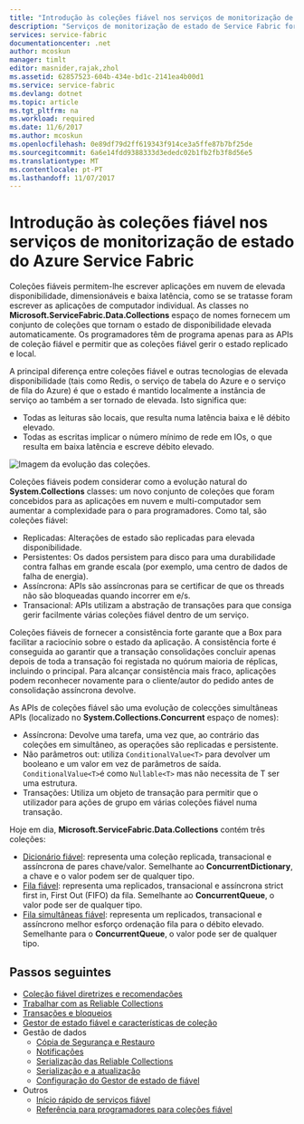 ```yaml
---
title: "Introdução às coleções fiável nos serviços de monitorização de estado de Service Fabric do Azure | Microsoft Docs"
description: "Serviços de monitorização de estado de Service Fabric fornecem fiáveis coleções que permitem-lhe escrever aplicações em nuvem de elevada disponibilidade, dimensionáveis e baixa latência."
services: service-fabric
documentationcenter: .net
author: mcoskun
manager: timlt
editor: masnider,rajak,zhol
ms.assetid: 62857523-604b-434e-bd1c-2141ea4b00d1
ms.service: service-fabric
ms.devlang: dotnet
ms.topic: article
ms.tgt_pltfrm: na
ms.workload: required
ms.date: 11/6/2017
ms.author: mcoskun
ms.openlocfilehash: 0e89df79d2ff619343f914ce3a5ffe87b7bf25de
ms.sourcegitcommit: 6a6e14fdd9388333d3ededc02b1fb2fb3f8d56e5
ms.translationtype: MT
ms.contentlocale: pt-PT
ms.lasthandoff: 11/07/2017
---
```

# <a name="introduction-to-reliable-collections-in-azure-service-fabric-stateful-services"></a>Introdução às coleções fiável nos serviços de monitorização de estado do Azure Service Fabric
Coleções fiáveis permitem-lhe escrever aplicações em nuvem de elevada disponibilidade, dimensionáveis e baixa latência, como se se tratasse foram escrever as aplicações de computador individual. As classes no **Microsoft.ServiceFabric.Data.Collections** espaço de nomes fornecem um conjunto de coleções que tornam o estado de disponibilidade elevada automaticamente. Os programadores têm de programa apenas para as APIs de coleção fiável e permitir que as coleções fiável gerir o estado replicado e local.

A principal diferença entre coleções fiável e outras tecnologias de elevada disponibilidade (tais como Redis, o serviço de tabela do Azure e o serviço de fila do Azure) é que o estado é mantido localmente a instância de serviço ao também a ser tornado de elevada. Isto significa que:

* Todas as leituras são locais, que resulta numa latência baixa e lê débito elevado.
* Todas as escritas implicar o número mínimo de rede em IOs, o que resulta em baixa latência e escreve débito elevado.

![Imagem da evolução das coleções.](media/service-fabric-reliable-services-reliable-collections/ReliableCollectionsEvolution.png)

Coleções fiáveis podem considerar como a evolução natural do **System.Collections** classes: um novo conjunto de coleções que foram concebidos para as aplicações em nuvem e multi-computador sem aumentar a complexidade para o para programadores. Como tal, são coleções fiável:

* Replicadas: Alterações de estado são replicadas para elevada disponibilidade.
* Persistentes: Os dados persistem para disco para uma durabilidade contra falhas em grande escala (por exemplo, uma centro de dados de falha de energia).
* Assíncrona: APIs são assíncronas para se certificar de que os threads não são bloqueadas quando incorrer em e/s.
* Transacional: APIs utilizam a abstração de transações para que consiga gerir facilmente várias coleções fiável dentro de um serviço.

Coleções fiáveis de fornecer a consistência forte garante que a Box para facilitar a raciocínio sobre o estado da aplicação.
A consistência forte é conseguida ao garantir que a transação consolidações concluir apenas depois de toda a transação foi registada no quórum maioria de réplicas, incluindo o principal.
Para alcançar consistência mais fraco, aplicações podem reconhecer novamente para o cliente/autor do pedido antes de consolidação assíncrona devolve.

As APIs de coleções fiável são uma evolução de colecções simultâneas APIs (localizado no **System.Collections.Concurrent** espaço de nomes):

* Assíncrona: Devolve uma tarefa, uma vez que, ao contrário das coleções em simultâneo, as operações são replicadas e persistente.
* Não parâmetros out: utiliza `ConditionalValue<T>` para devolver um booleano e um valor em vez de parâmetros de saída. `ConditionalValue<T>`é como `Nullable<T>` mas não necessita de T ser uma estrutura.
* Transações: Utiliza um objeto de transação para permitir que o utilizador para ações de grupo em várias coleções fiável numa transação.

Hoje em dia, **Microsoft.ServiceFabric.Data.Collections** contém três coleções:

* [Dicionário fiável](https://msdn.microsoft.com/library/azure/dn971511.aspx): representa uma coleção replicada, transacional e assíncrona de pares chave/valor. Semelhante ao **ConcurrentDictionary**, a chave e o valor podem ser de qualquer tipo.
* [Fila fiável](https://msdn.microsoft.com/library/azure/dn971527.aspx): representa uma replicados, transacional e assíncrona strict first in, First Out (FIFO) da fila. Semelhante ao **ConcurrentQueue**, o valor pode ser de qualquer tipo.
* [Fila simultâneas fiável](service-fabric-reliable-services-reliable-concurrent-queue.md): representa um replicados, transacional e assíncrono melhor esforço ordenação fila para o débito elevado. Semelhante para o **ConcurrentQueue**, o valor pode ser de qualquer tipo.

## <a name="next-steps"></a>Passos seguintes
* [Coleção fiável diretrizes e recomendações](service-fabric-reliable-services-reliable-collections-guidelines.md)
* [Trabalhar com as Reliable Collections](service-fabric-work-with-reliable-collections.md)
* [Transações e bloqueios](service-fabric-reliable-services-reliable-collections-transactions-locks.md)
* [Gestor de estado fiável e características de coleção](service-fabric-reliable-services-reliable-collections-internals.md)
* Gestão de dados
  * [Cópia de Segurança e Restauro](service-fabric-reliable-services-backup-restore.md)
  * [Notificações](service-fabric-reliable-services-notifications.md)
  * [Serialização das Reliable Collections](service-fabric-reliable-services-reliable-collections-serialization.md)
  * [Serialização e a atualização](service-fabric-application-upgrade-data-serialization.md)
  * [Configuração do Gestor de estado de fiável](service-fabric-reliable-services-configuration.md)
* Outros
  * [Início rápido de serviços fiável](service-fabric-reliable-services-quick-start.md)
  * [Referência para programadores para coleções fiável](https://msdn.microsoft.com/library/azure/microsoft.servicefabric.data.collections.aspx)
